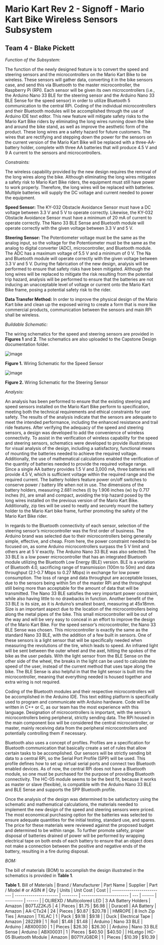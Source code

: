 # Mario Kart Rev 2 - Signoff - Mario Kart Bike Wireless Sensors Subsystem 
## Team 4 - Blake Pickett ##

_Function of the Subsystem:_

The function of the newly designed feature is to convert the speed and steering sensors and the microcontrollers on the Mario Kart Bike to be wireless. These sensors will gather data, converting it in the bike sensors case, and send this via Bluetooth to the master microcontroller, the Raspberry Pi (RPi). Each sensor will be given its own microcontrollers (i.e., the Arduino Nano 33 BLE for the steering sensor and the Arduino Nano 33 BLE Sense for the speed sensor) in order to utilize Bluetooth 5 communication to the central RPi. Coding of the individual microcontrollers and their Bluetooth modules will be accomplished through the use of Arduino IDE text editor. This new feature will mitigate safety risks to the Mario Kart Bike riders by eliminating the long wires running down the bike and around the bike stand, as well as improve the aesthetic form of the product. These long wires are a safety hazard for future customers. The wires that are rectifying and stepping down the power for the sensors on the current version of the Mario Kart Bike will be replaced with a three-AA-battery holder, complete with three AA batteries that will produce 4.5 V and 9 A current to the sensors and microcontrollers.

_Constraints:_ 

The wireless capability provided by the new design requires the removal of the long wires along the bike. Although eliminating the long wires mitigates a safety risk to Mario Kart Bike riders, the equipment must still have power to work properly. Therefore, the long wires will be replaced with batteries. Multiple batteries will supply the DC voltage and current needed to power the equipment. 

**Speed Sensor:** The KY-032 Obstacle Avoidance Sensor must have a DC voltage between 3.3 V and 5 V to operate correctly. Likewise, the KY-032 Obstacle Avoidance Sensor must have a minimum of 20 mA of current to operate correctly. The Nano 33 BLE Sense and Bluetooth module will operate correctly with the given voltage between 3.3 V and 5 V. 

**Steering Sensor:** The Potentiometer voltage must be the same as the analog input, so the voltage for the Potentiometer must be the same as the analog to digital converter (ADC), microcontroller, and Bluetooth module. The ADC has a maximum voltage of 5.5 V and a minimum of 0 V. The Na and Bluetooth module will operate correctly with the given voltage between 3.3 V and 5 V. During the fabrication of the new design, analysis will be performed to ensure that safety risks have been mitigated. Although the long wires will be replaced to mitigate the risk resulting from the potential trip hazard, analysis will be performed to ensure that the batteries are not inducing an unacceptable level of voltage or current onto the Mario Kart Bike frame, posing a potential safety risk to the rider. 

**Data Transfer Method:** In order to improve the physical design of the Mario Kart bike and clean up the exposed wiring to create a form that is more like commercial products, communication between the sensors and main RPi shall be wireless.

_Buildable Schematic:_     

The wiring schematics for the speed and steering sensors are provided in **Figures 1** and **2**. The schematics are also uploaded to the Capstone Design documentation folder. 

![image](https://user-images.githubusercontent.com/113309616/214673378-24b427f2-a91a-4598-abc8-19aad2c81d45.png)

**Figure 1.** Wiring Schematic for the Speed Sensor

![image](https://user-images.githubusercontent.com/113309616/214673493-5a53d9ce-ce84-4122-aa8e-544aebe82056.png) 

**Figure 2.** Wiring Schematic for the Steering Sensor

_Analysis:_ 

An analysis has been performed to ensure that the existing steering and speed sensors installed on the Mario Kart Bike perform to specification, meeting both the technical requirements and ethical constraints for user safety. The results of the analysis indicate that the sensors are adequate to meet the intended performance, including the enhanced resistance and trail ride features. After verifying the adequacy of the speed and steering sensors, a design was developed to add the convenience of wireless connectivity. To assist in the verification of wireless capability for the speed and steering sensors, schematics were developed to provide illustrations for visual analysis of the design, including a satisfactory, functional means of mounting the batteries needed to achieve the required voltage. Additionally, the use of mathematical calculations enabled the verification of the quantity of batteries needed to provide the required voltage range. Since a single AA battery provides 1.5 V and 3,000 mA, three batteries will provide 4.5 V, which is sufficient voltage within the required range and the required current. The battery holders feature power on/off switches to conserve power / battery life when not in use. The dimensions of the battery holders, measuring 2.681 inches (l) by 1.906 inches (w) by 0.717 inches (h), are small and compact, avoiding the trip hazard posed by the long wires installed on the previous version of the Mario Kart Bike. Additionally, zip ties will be used to neatly and securely mount the battery holder to the Mario Kart bike frame, further promoting the safety of the Mario Kart Bike rider. 

In regards to the Bluetooth connectivity of each sensor, selection of the steering sensor’s microcontroller was the first order of business. The Arduino brand was selected due to their microcontrollers being generally simple, effective, and cheap. From here, the power constraint needed to be focused on, as some Arduino microcontrollers surpass the 5 V limit and others are at 5 V exactly. The Arduino Nano 33 BLE was also selected. The 33 BLE is a low power microcontroller that has an integrated Bluetooth module utilizing the Bluetooth Low Energy (BLE) version. BLE is a variation of Bluetooth 4.0, sacrificing range of transmission (100m to 50m) and data throughput (2.1-0.7 Mbps to 0.27 Mbps) in exchange for low power consumption. The loss of range and data throughput are acceptable losses, due to the sensors being within 5m of the master RPi and the throughput still being more than acceptable for the amount of data that will be transmitted. The Nano 33 BLE satisfies the very important power constraint, while also having little to no drawbacks in function. Another benefit of the 33 BLE is its size, as it is Arduino’s smallest board, measuring at 45x18mm. Size is an important aspect due to the location of the microcontrollers being along the metal pipes of the bike. This small microcontroller will be out of the way and will be very easy to conceal in an effort to improve the design of the Mario Kart Bike. For the speed sensor’s microcontroller, the Nano 33 BLE Sense was chosen. This microcontroller is exactly the same as the standard Nano 33 BLE, with the addition of a few built in sensors. One of these sensors is a light sensor that will be specifically needed when measuring the revolutions of the tire, which leads to speed. An infrared light will be sent between the outer wheel and the axel, hitting the spokes of the bike as the user pedals. With the light sensor from the BLE Sense on the other side of the wheel, the breaks in the light can be used to calculate the speed of the user, instead of the current method that uses tape along the bike. The BLE Sense is also helpful in that the light sensor is built into the microcontroller, meaning that everything needed is housed together and extra wiring is not required.

Coding of the Bluetooth modules and their respective microcontrollers will be accomplished in the Arduino IDE. This text editing platform is specifically used to program and communicate with Arduino hardware. Code will be written in C++ or C, as our team has the most experience with this language. Designation of microcontrollers is important, with the sensor’s microcontrollers being peripheral, strictly sending data. The RPi housed in the main component box will be considered the central microcontroller, or master, mainly receiving data from the peripheral microcontrollers and potentially controlling them if necessary.

Bluetooth also uses a concept of profiles. Profiles are a specification for Bluetooth communication that basically create a set of rules that allow certain tasks to be accomplished. Our sensors will be strictly sending bit data to a central RPi, so the Serial Port Profile (SPP) will be used. This profile defines how to set up virtual serial ports and connect two Bluetooth enabled devices. As of now, the central RPi does not have a Bluetooth module, so one must be purchased for the purpose of providing Bluetooth connectivity. The HC-05 module seems to be the best fit, because it works as master or slave (flexible), is compatible with the Arduino Nano 33 BLE and BLE Sense and supports the SPP Bluetooth profile. 

Once the analysis of the design was determined to be satisfactory using the schematic and mathematical calculations, the materials needed to implement the new design of the speed and steering sensors were priced. The most economical purchasing option for the batteries was selected to ensure adequate quantities for the initial testing, standard use, and spares. The price for these materials were reviewed against the proposed budget and determined to be within range. To further promote safety, proper disposal of batteries drained of power will be performed by wrapping electrical tape on both ends of each battery to ensure that an object does not make a connection between the positive and negative ends of the battery, resulting in a fire during disposal.  

_BOM:_ 

The bill of materials (BOM) to accomplish the design illustrated in the schematics is provided in **Table 1**. 

**Table 1.** Bill of Materials
| Brand / Manufacturer       | Part Name              | Supplier | Part / Model # or ASIN # | Qty | Units  | Unit Cost | Cost   |
| -------------------------- | ---------------------- | -------- | ------------------------ | --- | ------ | --------- | ------ |
| OLIREXD / Multicolored LED | 3 AA Battery Holders   | Amazon   | B07TJZ2KJ5               | 4   | Pieces | $1.75     | $6.98  |
| Duracell                   | AA Battery             | Amazon   | AA-CTx24                 | 24  | Pieces | $0.87     | $20.78 |
| HMROPE                     | 8 Inch Zip Ties        | Amazon   | TXLAC                    | 1   | Pack   | $9.18     | $9.18  |
| Duck                       | Electrical Tape        | Amazon   | 282289                   | 1   | Roll   | $1.48     | $1.48  |
| Arduino                    | Nano 33 BLE            | Arduino  | ABX00030                 | 1   | Pieces | $26.30    | $26.30 |
| Arduino                    | Nano 33 BLE Sense      | Arduino  | ABX00031                 | 1   | Pieces | $40.50    | $40.50 |
| HiLetgo                    | HC-05 Bluetooth Module | Amazon   | B071YJG8DR               | 1   | Pieces | $10.39    | $10.39 |
